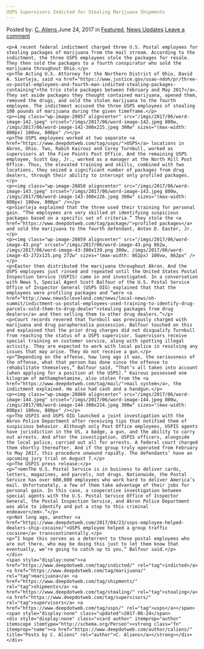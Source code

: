 ```yaml
---
USPS Supervisors Indicted for Stealing Marijuana Shipments
---
```

<article class="post-listing post-20853 post type-post status-publish format-standard has-post-thumbnail hentry  tag-indicted tag-marijuana tag-shipments tag-stealing tag-supervisors tag-usps">
    <div class="post-inner">
        <span>Posted by: <a href="https://www.deepdotweb.com/author/caliens/" title="">C. Aliens </a></span>
    <span>June 24, 2017</span>
    <span>in <a href="https://www.deepdotweb.com/category/deepdot-news/" rel="category tag">Featured</a>, <a href="https://www.deepdotweb.com/category/news-updates/" rel="category tag">News Updates</a></span>
    <span><a href="https://www.deepdotweb.com/2017/06/24/usps-supervisors-indicted-stealing-marijuana-shipments/#respond">Leave a comment</a></span>
    </p>
    <div class="clear"></div>
    
    <p>A recent federal indictment charged three U.S. Postal employees for stealing packages of marijuana from the mail stream. According to the indictment, the three USPS employees stole the packages for resale. They then sold the packages to a fourth conspirator who sold the marijuana throughout Ohio.</p>
    <p>The Acting U.S. Attorney for the Northern District of Ohio, David A. Sierleja, said <a href="https://www.justice.gov/usao-ndoh/pr/three-us-postal-employees-and-fourth-man-indicted-stealing-packages-containing">the trio stole packages between February and May 2017</a>. They set aside packages they thought contained marijuana, opened them, removed the drugs, and sold the stolen marijuana to the fourth employee. The indictment accused the three USPS employees of stealing 100 pounds of marijuana during the given timeframe.</p>
    <p><img class="wp-image-20857 aligncenter" src="/imgs/2017/06/word-image-142.jpeg" srcset="/imgs/2017/06/word-image-142.jpeg 800w, /imgs/2017/06/word-image-142-300x225.jpeg 300w" sizes="(max-width: 800px) 100vw, 800px" /></p>
    <p>The USPS employees worked at two separate <a href="https://www.deepdotweb.com/tag/usps/">USPS</a> locations in Akron, Ohio. Two, Rabih Kairouz and Corey Turnbull, worked as supervisors at the Five Points Post Office. And the remaining USPS employee, Scott Gay, Jr., worked as a manager at the North Hill Post Office. Thus, the elevated training and skills, combined with two locations, they seized a significant number of packages from drug dealers, through their ability to intercept only profiled packages.</p>
    <p><img class="wp-image-20858 aligncenter" src="/imgs/2017/06/word-image-143.jpeg" srcset="/imgs/2017/06/word-image-143.jpeg 800w, /imgs/2017/06/word-image-143-300x226.jpeg 300w" sizes="(max-width: 800px) 100vw, 800px" /></p>
    <p>Sierleja explained that the three used their training for personal gain. “The employees are very skilled at identifying suspicious packages based on a specific set of criteria.” They stole the <a href="https://www.deepdotweb.com/tag/package/">profiled packages</a> and sold the marijuana to the fourth defendant, Anton D. Easter, Jr.</p>
    <p><img class="wp-image-20859 aligncenter" src="/imgs/2017/06/word-image-43.png" srcset="/imgs/2017/06/word-image-43.png 862w, /imgs/2017/06/word-image-43-300x139.png 300w, /imgs/2017/06/word-image-43-272x125.png 272w" sizes="(max-width: 862px) 100vw, 862px" /></p>
    <p>Easter then distributed the marijuana throughout Akron. And the USPS employees just rinsed and repeated until the United States Postal Inspection Service (USPIS) came in and investigated. In a conversation with News 5, Special Agent Scott Balfour of the U.S. Postal Service Office of Inspector General (USPS OIG) explained that that the employees were profiling packages and “were <a href="http://www.news5cleveland.com/news/local-news/oh-summit/indictment-us-postal-employees-used-training-to-identify-drug-parcels-sold-them-to-drug-dealer">stealing packages from drug dealers</a> and then selling them to other drug dealers.”</p>
    <p>Court records revered that Turnbull was previously charged with marijuana and drug paraphernalia possession. Balfour touched on this and explained that the prior drug charges did not disqualify Turnbull from reaching the status of a USPS supervisor. Supervisors receive special training on customer service, along with spotting illegal activity. They are expected to work with local police in resolving any issues that may arise. They do not receive a gun.</p>
    <p>“Depending on the offense, how long ago it was, the seriousness of the offense, what that person has done since the offense to rehabilitate themselves,” Balfour said, “That’s all taken into account [when applying for a position at the USPS].” Kairouz possessed one kilogram of methamphetamine, also stolen from the <a href="https://www.deepdotweb.com/tag/mail/">mail system</a>, the indictment explained. He also had cash and a handgun.</p>
    <p><img class="wp-image-20860 aligncenter" src="/imgs/2017/06/word-image-144.jpeg" srcset="/imgs/2017/06/word-image-144.jpeg 800w, /imgs/2017/06/word-image-144-300x224.jpeg 300w" sizes="(max-width: 800px) 100vw, 800px" /></p>
    <p>The USPIS and USPS OIG launched a joint investigation with the Akron Police Department after receiving tips that notified them of suspicious behavior. Although only Post Office employees, USPIS agents have jurisdiction in the US, a badge, a gun, and the ability to carry out arrests. And after the investigation, USPIS officers, alongside the local police, carried out all for arrests. A federal court charged them shortly thereafter. And if the group truly operated from February to May 2017, this procedure unwound rapidly. The defendants’ have an upcoming jury trial on August 7.</p>
    <p>The USPIS press release:</p>
    <p>“<em>The U.S. Postal Service is in business to deliver cards, letters, magazines, and parcels, not drugs. Nationwide, the Postal Service has over 600,000 employees who work hard to deliver America’s mail. Unfortunately, a few of them take advantage of their jobs for personal gain. In this case, a cooperative investigation between special agents with the U.S. Postal Service Office of Inspector General, the Postal Inspection Service, and Akron Police Department was able to identify and put a stop to this criminal endeavor</em>.”</p>
    <p>Not long ago, another <a href="https://www.deepdotweb.com/2017/04/23/usps-employee-helped-dealers-ship-cocaine/">USPS employee helped a group traffic cocaine</a> transcontinentally.</p>
    <p>“I hope this serves as a deterrent to those postal employees who are out there, who may be doing this just to let them know that eventually, we’re going to catch up to you,” Balfour said.</p>
    </div>
    <span style="display:none"><a href="https://www.deepdotweb.com/tag/indicted/" rel="tag">indicted</a> <a href="https://www.deepdotweb.com/tag/marijuana/" rel="tag">marijuana</a> <a href="https://www.deepdotweb.com/tag/shipments/" rel="tag">shipments</a> <a href="https://www.deepdotweb.com/tag/stealing/" rel="tag">stealing</a> <a href="https://www.deepdotweb.com/tag/supervisors/" rel="tag">supervisors</a> <a href="https://www.deepdotweb.com/tag/usps/" rel="tag">usps</a></span> <span style="display:none" class="updated">2017-06-24</span>
    <div style="display:none" class="vcard author" itemprop="author" itemscope itemtype="http://schema.org/Person"><strong class="fn" itemprop="name"><a href="https://www.deepdotweb.com/author/caliens/" title="Posts by C. Aliens" rel="author">C. Aliens</a></strong></div>
    </div>
</article>

